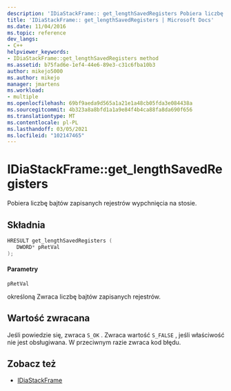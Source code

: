 ```yaml
---
description: 'IDiaStackFrame:: get_lengthSavedRegisters Pobiera liczbę bajtów zapisanych rejestrów, które zostały wypchnięte na stosie.'
title: 'IDiaStackFrame:: get_lengthSavedRegisters | Microsoft Docs'
ms.date: 11/04/2016
ms.topic: reference
dev_langs:
- C++
helpviewer_keywords:
- IDiaStackFrame::get_lengthSavedRegisters method
ms.assetid: b75fad6e-1ef4-44e6-89e3-c31c6fba10b3
author: mikejo5000
ms.author: mikejo
manager: jmartens
ms.workload:
- multiple
ms.openlocfilehash: 69bf9aeda9d565a1a21e1a48cb05fda3e084438a
ms.sourcegitcommit: 4b323a8a8bfd1a1a9e84f4b4ca88fa8da690f656
ms.translationtype: MT
ms.contentlocale: pl-PL
ms.lasthandoff: 03/05/2021
ms.locfileid: "102147465"
---
```

# <a name="idiastackframeget_lengthsavedregisters"></a>IDiaStackFrame::get_lengthSavedRegisters
Pobiera liczbę bajtów zapisanych rejestrów wypchnięcia na stosie.

## <a name="syntax"></a>Składnia

```C++
HRESULT get_lengthSavedRegisters ( 
   DWORD* pRetVal
);
```

#### <a name="parameters"></a>Parametry
 `pRetVal`

określoną Zwraca liczbę bajtów zapisanych rejestrów.

## <a name="return-value"></a>Wartość zwracana
 Jeśli powiedzie się, zwraca `S_OK` . Zwraca wartość `S_FALSE` , jeśli właściwość nie jest obsługiwana. W przeciwnym razie zwraca kod błędu.

## <a name="see-also"></a>Zobacz też
- [IDiaStackFrame](../../debugger/debug-interface-access/idiastackframe.md)
